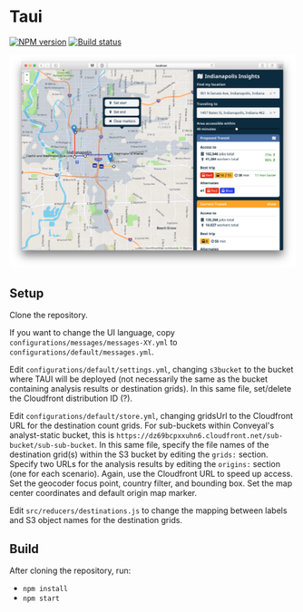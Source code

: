 # Taui

[![NPM version][npm-image]][npm-url]
[![Build status][travis-image]][travis-url]

![Taui screenshot](screenshot.png?raw=true "Taui screenshot")

## Setup

Clone the repository. 

If you want to change the UI language, copy `configurations/messages/messages-XY.yml` to `configurations/default/messages.yml`.

Edit `configurations/default/settings.yml`, changing `s3bucket` to the bucket where TAUI will be deployed (not necessarily the same as the bucket containing analysis results or destination grids). In this same file, set/delete the Cloudfront distribution ID (?).

Edit `configurations/default/store.yml`, changing gridsUrl to the Cloudfront URL for the destination count grids. For sub-buckets within Conveyal's analyst-static bucket, this is `https://dz69bcpxxuhn6.cloudfront.net/sub-bucket/sub-sub-bucket`. In this same file, specify the file names of the destination grid(s) within the S3 bucket by editing the `grids:` section. Specify two URLs for the analysis results by editing the `origins:` section (one for each scenario). Again, use the Cloudfront URL to speed up access. Set the geocoder focus point, country filter, and bounding box. Set the map center coordinates and default origin map marker.

Edit `src/reducers/destinations.js` to change the mapping between labels and S3 object names for the destination grids.

## Build

After cloning the repository, run:
 - `npm install`
 - `npm start`


[npm-image]: https://img.shields.io/npm/v/@conveyal/taui.svg?maxAge=2592000&style=flat-square
[npm-url]: https://www.npmjs.com/package/@conveyal/taui
[travis-image]: https://img.shields.io/travis/conveyal/taui.svg?style=flat-square
[travis-url]: https://travis-ci.org/conveyal/taui
